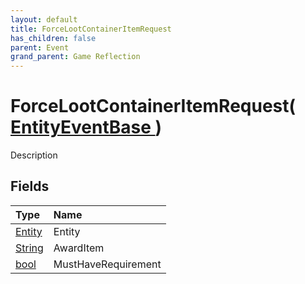 ```yaml
---
layout: default
title: ForceLootContainerItemRequest
has_children: false
parent: Event
grand_parent: Game Reflection
---
```

# ForceLootContainerItemRequest( [ EntityEventBase ](/riftbreaker-wiki/docs/game-reflection/events/entity_event_base/) )
Description 

## Fields

| Type | Name |
|:----------|:--------------|
| [Entity](/riftbreaker-wiki/docs/game-reflection/classes/entity/) | Entity |
| [String](/riftbreaker-wiki/docs/game-reflection/components/string/) | AwardItem |
| [bool](/riftbreaker-wiki/docs/game-reflection/components/bool/) | MustHaveRequirement |

